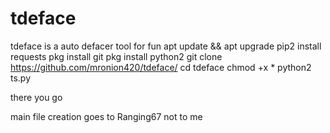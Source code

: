 # tdeface
tdeface is a auto defacer tool for fun
apt update && apt upgrade
pip2 install requests
pkg install git
pkg install python2
git clone https://github.com/mronion420/tdeface/
cd tdeface
chmod +x *
python2 ts.py

there you go

main file creation goes to Ranging67 not to me
